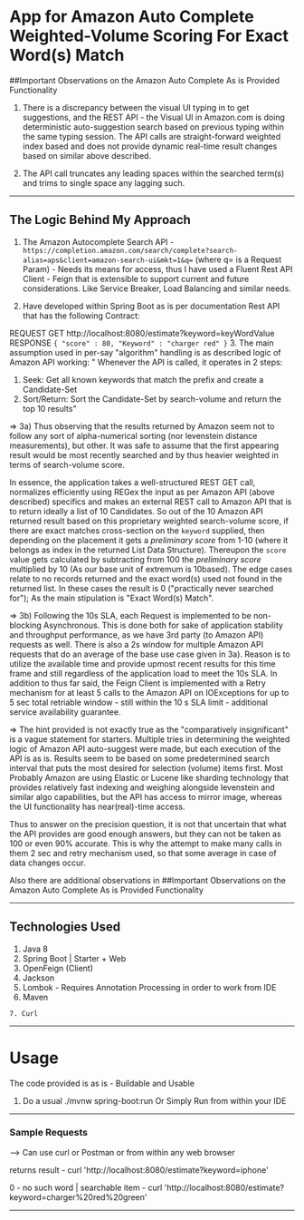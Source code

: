 # App for Amazon Auto Complete Weighted-Volume Scoring For Exact Word(s) Match


##Important Observations on the Amazon Auto Complete As is Provided Functionality

1. There is a discrepancy between the visual UI typing in to get suggestions, and the REST API - the Visual UI in 
   Amazon.com is doing deterministic auto-suggestion search based on previous typing within the same typing session.
   The API calls are straight-forward weighted index based and does not provide dynamic real-time result changes based 
   on similar above described.
   
   
2. The API call truncates any leading spaces within the searched term(s) and trims to single space any lagging such.
---
## The Logic Behind My Approach

1. The Amazon Autocomplete Search API - `https://completion.amazon.com/search/complete?search-alias=aps&client=amazon-search-ui&mkt=1&q=`
   (where q= is a Request Param) - Needs its means for access, thus I have used a Fluent Rest API Client - Feign 
   that is extensible to support current and future considerations. Like Service Breaker, Load Balancing and similar 
   needs.
   
2. Have developed within Spring Boot as is per documentation Rest API that has the following Contract:

REQUEST GET http://localhost:8080/estimate?keyword=keyWordValue
RESPONSE    `{
               "score" : 80,
               "Keyword" : "charger red"
             }`
3. The main assumption used in per-say "algorithm" handling is as described logic of Amazon API working:
   " Whenever the API is called, it operates in 2 steps:
   1. Seek: Get all known keywords that match the prefix and create a
      Candidate-Set
   2. Sort/Return: Sort the Candidate-Set by search-volume and return the top 10
      results"
      
=> 3a) Thus observing that the results returned by Amazon seem not to follow any sort of alpha-numerical sorting (nor 
levenstein distance measurements), but other. It was safe to assume that the first appearing result would be most 
recently searched and by thus heavier weighted in terms of search-volume score. 

In essence, the application takes a well-structured REST GET call, normalizes efficiently using REGex the input as per 
Amazon API (above described) specifics and makes an external REST call to Amazon API that is to return ideally a 
list of 10 Candidates. So out of the 10 Amazon API returned result based on this proprietary weighted search-volume score, if there are exact matches cross-section on the 
`keyword` supplied, then depending on the placement it gets a _preliminary score_ from 1-10 (where it belongs as index in the returned List Data Structure). 
Thereupon the `score` value gets calculated by subtracting from 100 the _preliminary score_ multiplied by 10 (As our 
base unit of extremum is 10based).
The edge cases relate to no records returned and the exact word(s) used not found in the returned list. In these cases 
the result is 0 ("practically never searched for");
As the main stipulation is "Exact Word(s) Match".


=> 3b) Following the 10s SLA, each Request is implemented to be non-blocking Asynchronous. This is done both for 
sake of application stability and throughput performance, as we have 3rd party (to Amazon API) requests as well.
There is also a 2s window for multiple Amazon API requests that do an average of the base use case given in 3a). 
Reason is to utilize the available time and provide upmost recent results for this time frame and still regardless
of the application load to meet the 10s SLA. In addition to thus far said, the Feign Client is implemented with a Retry
mechanism for at least 5 calls to the Amazon API on IOExceptions for up to 5 sec total retriable window - still 
within the 10 s SLA limit - additional service availability guarantee.


=> The hint provided is not exactly true as the "comparatively insignificant" is a vague statement for starters.
Multiple tries in determining the weighted logic of Amazon API auto-suggest were made, but each execution of the API
is as is. Results seem to be based on some predetermined search interval that puts the most desired for selection 
(volume) items first. Most Probably Amazon are using Elastic or Lucene like sharding technology that provides 
relatively fast indexing and weighing alongside levenstein and similar algo capabilities, but the API has access to 
mirror image, whereas the UI functionality has near(real)-time access. 

Thus to answer on the precision question, it is not that uncertain that what the API provides are good enough answers,
but they can not be taken as 100 or even 90% accurate. This is why the attempt to make many calls in them 2 sec and 
retry mechanism used, so that some average in case of data changes occur.

Also there are additional observations in ##Important Observations on the Amazon Auto Complete As is Provided Functionality

---
## Technologies Used

1. Java 8
2. Spring Boot | Starter + Web
3. OpenFeign (Client)
4. Jackson   
5. Lombok - Requires Annotation Processing in order to work from IDE
6. Maven
~~~
7. Curl
~~~
---

# Usage

The code provided is as is - Buildable and Usable

1. Do a usual ./mvnw spring-boot:run Or Simply Run from within your IDE
---
### Sample Requests

--> Can use curl or Postman or from within any web browser

returns result      - curl 'http://localhost:8080/estimate?keyword=iphone'

0  - no such word | searchable item  - curl 'http://localhost:8080/estimate?keyword=charger%20red%20green' 

---
